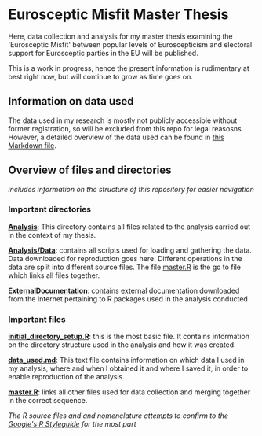 # Eurosceptic Misfit Master Thesis
Here, data collection and analysis for my master thesis examining the 'Eurosceptic Misfit' between popular levels of Euroscepticism and electoral support for Eurosceptic parties in the EU will be published.

This is a work in progress, hence the present information is rudimentary at best right now, but will continue to grow as time goes on.

## Information on data used
The data used in my research is mostly not publicly accessible without former registration, so will be excluded from this repo for legal reasosns. However, a detailed overview of the data used can be found in [this Markdown file](./Analysis/Data/data_used.md).


## Overview of files and directories
_includes information on the structure of this repository for easier navigation_
### Important directories
**[Analysis](./Analysis)**: This directory contains all files related to the analysis carried out in the context of my thesis.

**[Analysis/Data](./Analysis/Data)**: contains all scripts used for loading and gathering the data. Data downloaded for reproduction goes here. Different operations in the data are split into different source files. The file [master.R](./Analysis/Data/master.R) is the go to file which links all files together.

**[ExternalDocumentation](./ExternalDocumentation)**: contains external documentation downloaded from the Internet pertaining to R packages used in the analysis conducted  

### Important files
**[initial_directory_setup.R](./initial_directory_setup.R)**: this is the most basic file. It contains information on the directory structure used in the analysis and how it was created.

**[data_used.md](./Analysis/Data/data_used.md)**: This text file contains information on which data I used in my analysis, where and when I obtained it and where I saved it, in order to enable reproduction of the analysis.

**[master.R](./Analysis/Data/master.R)**: links all other files used for data collection and merging together in the correct sequence.


*The R source files and and nomenclature attempts to confirm to the [Google's R Styleguide](https://google.github.io/styleguide/Rguide.xml) for the most part*
